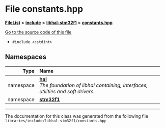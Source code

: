 

# File constants.hpp



[**FileList**](files.md) **>** [**include**](dir_cba0faac6e93618a6e2539705915bd70.md) **>** [**libhal-stm32f1**](dir_382b22576b48b83d585887c4aba4f004.md) **>** [**constants.hpp**](libhal-stm32f1_2constants_8hpp.md)

[Go to the source code of this file](libhal-stm32f1_2constants_8hpp_source.md)



* `#include <cstdint>`













## Namespaces

| Type | Name |
| ---: | :--- |
| namespace | [**hal**](namespacehal.md) <br>_The foundation of libhal containing, interfaces, utilities and soft drivers._  |
| namespace | [**stm32f1**](namespacehal_1_1stm32f1.md) <br> |





















































------------------------------
The documentation for this class was generated from the following file `libraries/include/libhal-stm32f1/constants.hpp`

